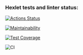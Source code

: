 ### Hexlet tests and linter status:
[![Actions Status](https://github.com/1NQ457/php-project-lvl2/workflows/hexlet-check/badge.svg)](https://github.com/1NQ457/php-project-lvl2/actions)

[![Maintainability](https://api.codeclimate.com/v1/badges/dfdc02cda98ddbd6367d/maintainability)](https://codeclimate.com/github/1NQ457/php-project-lvl2/maintainability)

[![Test Coverage](https://api.codeclimate.com/v1/badges/dfdc02cda98ddbd6367d/test_coverage)](https://codeclimate.com/github/1NQ457/php-project-lvl2/test_coverage)

![CI](https://github.com/1NQ457/php-project-lvl2/workflows/CI/badge.svg)
